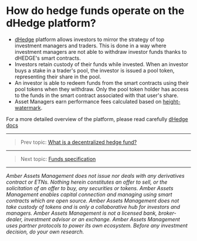 # How do hedge funds operate on the dHedge platform?

 * [dHedge](https://www.dhedge.org/) platform  allows investors to mirror the strategy of top investment managers and traders. This is done in a way where investment managers are not able to withdraw investor funds thanks to dHEDGE's smart contracts.
 * Investors retain custody of their funds while invested. When an investor buys a stake in a trader's pool, the investor is issued a pool token, representing their share in the pool.
 * An investor is able to redeem funds from the smart contracts using their pool tokens when they withdraw. Only the pool token holder has access to the funds in the smart contract associated with that user's share.
 * Asset Managers earn performance fees calculated based on [height-watermark](https://www.investopedia.com/terms/h/highwatermark.asp).

For a more detailed overview of the platform, please read carefully [dHedge docs](https://docs.dhedge.org/dhedge-protocol)

---
> Prev topic: [What is a decentralized hedge fund?](what-is-de-fund.md)
---
> Next topic: [Funds specification](fund-secs.md)

----

*Amber Assets Management does not issue nor deals with any derivatives contract or ETNs. Nothing herein constitutes an offer to sell, or the solicitation of an offer to buy, any securities or tokens. Amber Assets Management enables capital connection and managing using smart contracts which are open source. Amber Assets Management does not take custody of tokens and is only a collaborative hub for investors and managers. Amber Assets Management is not a licensed bank, broker-dealer, investment advisor or an exchange. Amber Assets Management uses partner protocols to power its own ecosystem. Before any investment decision, do your own research.*